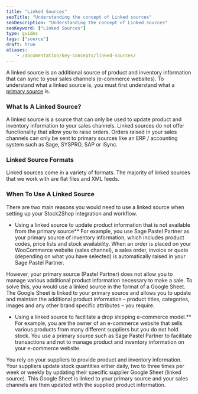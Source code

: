 ```yaml
---
title: "Linked Sources"
seoTitle: "Understanding the concept of Linked sources"
seoDescription: "Understanding the concept of Linked sources"
seoKeyword: ["Linked Sources"]
type: guides
tags: ["source"]
draft: true
aliases:
    - /documentation/key-concepts/linked-sources/
---
```


A linked source is an additional source of product and inventory information that can sync to your sales channels (e-commerce websites).
To understand what a linked source is, you must first understand what a [primary source](/help/how-to/sources/primary-sources/) is.

### What Is A Linked Source?
A linked source is a source that can only be used to update product and inventory information to your sales channels. 
Linked sources do not offer functionality that allow you to raise orders. Orders raised in your sales channels can only be sent to primary sources like an ERP / accounting system such as Sage, SYSPRO, SAP or iSync.

### Linked Source Formats
Linked sources come in a variety of formats. The majority of linked sources that we work with are flat files and XML feeds.

### When To Use A Linked Source
There are two main reasons you would need to use a linked source when setting up your Stock2Shop integration and workflow.

- Using a linked source to update product information that is not available from the primary source**
For example, you use Sage Pastel Partner as your primary source of inventory information, which includes product codes, price lists and stock availability. When an order is placed on your WooCommerce website (sales channel), a sales order, invoice or quote (depending on what you have selected) is automatically raised in your Sage Pastel Partner.

However, your primary source (Pastel Partner) does not allow you to manage various additional product information necessary to make a sale. To solve this, you would use a linked source in the format of a Google Sheet. The Google Sheet is linked to your primary source and allows you to update and maintain the additional product information – product titles, categories, images and any other brand specific attributes – you require.

- Using a linked source to facilitate a drop shipping e-commerce model.**
For example, you are the owner of an e-commerce website that sells various products from many different suppliers but you do not hold stock. You use a primary source such as Sage Pastel Partner to facilitate transactions and not to manage product and inventory information on your e-commerce website.

You rely on your suppliers to provide product and inventory information. Your suppliers update stock quantities either daily, two to three times per week or weekly by updating their specific supplier Google Sheet (linked source). This Google Sheet is linked to your primary source and your sales channels are then updated with the supplied product information.

